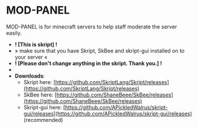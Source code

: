 # MOD-PANEL
MOD-PANEL is for minecraft servers to help staff moderate the server easily. 
- **! [This is skript] !**
- » make sure that you have Skript, SkBee and skript-gui installed on to your server «
- **! [Please don't change anything in the skript. Thank you.] !**
-
- **Downloads**: 
  - Skript here: [https://github.com/SkriptLang/Skript/releases](https://github.com/SkriptLang/Skript/releases)
  - SkBee here: [https://github.com/ShaneBeee/SkBee/releases](https://github.com/ShaneBeee/SkBee/releases)
  - Skript-gui here: [https://github.com/APickledWalrus/skript-gui/releases](https://github.com/APickledWalrus/skript-gui/releases) (recommended)
